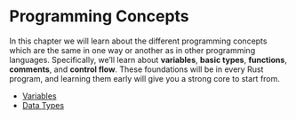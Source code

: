 # Programming Concepts

In this chapter we will learn about the different programming concepts which are the same in one way or another as in other programming languages. Specifically, we’ll learn about **variables**, **basic types**, **functions**, **comments**, and **control flow**. These foundations will be in every Rust program, and learning them early will give you a strong core to start from.

- [Variables](programming-concepts/variables.md)
- [Data Types](programming-concepts/data-types.md)